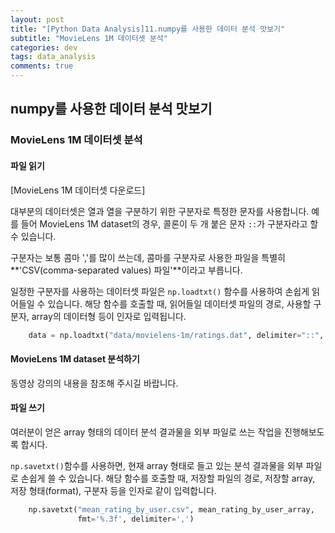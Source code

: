 ```yaml
---
layout: post
title: "[Python Data Analysis]11.numpy를 사용한 데이터 분석 맛보기"
subtitle: "MovieLens 1M 데이터셋 분석"
categories: dev
tags: data_analysis
comments: true
---
```


## numpy를 사용한 데이터 분석 맛보기

### MovieLens 1M 데이터셋 분석

#### 파일 읽기

[MovieLens 1M 데이터셋 다운로드]


대부분의 데이터셋은 열과 열을 구분하기 위한 구분자로 특정한 문자를 사용합니다. 예를 들어 MovieLens 1M dataset의 경우, 콜론이 두 개 붙은 문자 `::`가 구분자라고 할 수 있습니다.


구분자는 보통 콤마 ','를 많이 쓰는데, 콤마를 구분자로 사용한 파일을 특별히 **'CSV(comma-separated values) 파일'**이라고 부릅니다.


일정한 구분자를 사용하는 데이터셋 파일은 `np.loadtxt()` 함수를 사용하여 손쉽게 읽어들일 수 있습니다. 해당 함수를 호출할 때, 읽어들일 데이터셋 파일의 경로, 사용할 구분자, array의 데이터형 등이 인자로 입력됩니다.

```python
    data = np.loadtxt("data/movielens-1m/ratings.dat", delimiter="::", dtype=np.int64)
```

#### MovieLens 1M dataset 분석하기

동영상 강의의 내용을 참조해 주시길 바랍니다.


#### 파일 쓰기

여러분이 얻은 array 형태의 데이터 분석 결과물을 외부 파일로 쓰는 작업을 진행해보도록 합시다.


`np.savetxt()`함수를 사용하면, 현재 array 형태로 들고 있는 분석 결과물을 외부 파일로 손쉽게 쓸 수 있습니다. 해당 함수를 호출할 때, 저장할 파일의 경로, 저장할 array, 저장 형태(format), 구분자 등을 인자로 같이 입력합니다.

```python
    np.savetxt("mean_rating_by_user.csv", mean_rating_by_user_array,
               fmt='%.3f', delimiter=',')
```
